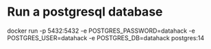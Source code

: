 # Run a postgresql database


docker run  -p 5432:5432 -e POSTGRES_PASSWORD=datahack -e POSTGRES_USER=datahack -e POSTGRES_DB=datahack  postgres:14